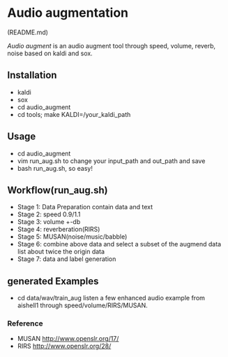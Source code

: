# Audio augmentation

(README.md)

*Audio augment* is an audio augment tool through speed, volume, reverb, noise based on kaldi and sox.

## Installation
- kaldi
- sox
- cd audio_augment
- cd tools; make KALDI=/your_kaldi_path

## Usage
- cd audio_augment
- vim run_aug.sh to change your input_path and out_path and save
- bash run_aug.sh, so easy!

## Workflow(run_aug.sh)
- Stage 1: Data Preparation contain data and text
- Stage 2: speed 0.9/1.1
- Stage 3: volume +-db
- Stage 4: reverberation(RIRS)
- Stage 5: MUSAN(noise/music/babble)
- Stage 6: combine above data and select a subset of the augmend data list about twice the origin data
- Stage 7: data and label generation

## generated Examples

- cd data/wav/train_aug listen a few enhanced audio example from aishell1 through speed/volume/RIRS/MUSAN.

### Reference
- MUSAN http://www.openslr.org/17/
- RIRS http://www.openslr.org/28/
